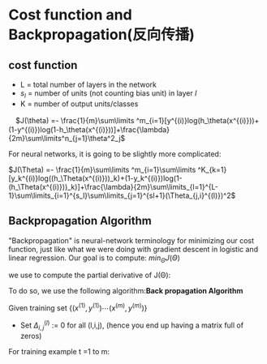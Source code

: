 # Cost function and Backpropagation(反向传播)

## cost function 

- L = total number of layers in the network
- $s_l$  = number of units (not counting bias unit) in layer $l$
- K = number of output units/classes

　$J(\theta) =- \frac{1}{m}\sum\limits ^m_{i=1}[y^{(i)}log(h_\theta(x^{(i)}))+(1-y^{(i)})log(1-h_\theta(x^{(i)}))]+\frac{\lambda}{2m}\sum\limits^n_{j=1}\theta^2_j$

For neural networks, it is going to be slightly more complicated:

$J(\Theta) =- \frac{1}{m}\sum\limits ^m_{i=1}\sum\limits ^K_{k=1}[y_k^{(i)}log((h_\Theta(x^{(i)}))_k)+(1-y_k^{(i)})log(1-(h_\Theta(x^{(i)}))_k)]+\frac{\lambda}{2m}\sum\limits_{l=1}^{L-1}\sum\limits_{i=1}^{s_l}\sum\limits_{j=1}^{sl+1}(\Theta_{j,i}^{(l)})^2$



## Backpropagation Algorithm

"Backpropagation" is neural-network terminology for minimizing our cost function, just like what we were doing with gradient descent in logistic and linear regression. Our goal is to compute:
$min_\Theta J(\Theta)$

we use to compute the partial derivative of J(Θ):

To do so, we use the following algorithm:**Back propagation Algorithm**



Given training set $\lbrace (x^{(1)}, y^{(1)}) \cdots (x^{(m)}, y^{(m)})\rbrace$

- Set $\Delta^{(l)}_{i,j}$ := 0 for all (l,i,j), (hence you end up having a matrix full of zeros)

 For training example t =1 to m:



